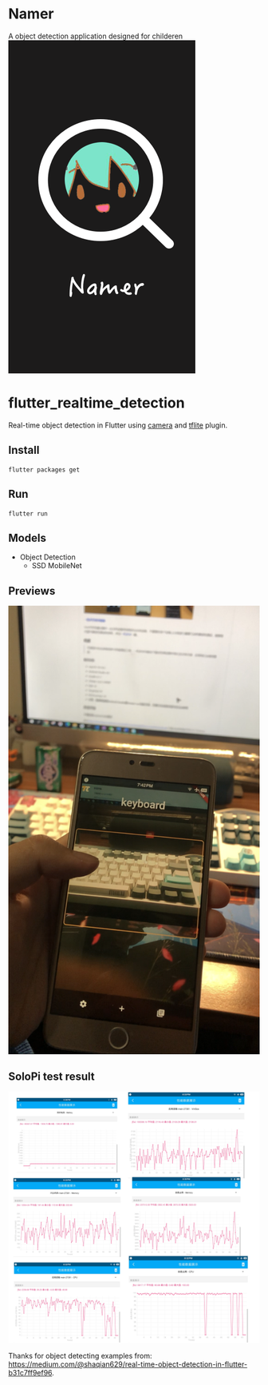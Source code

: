 # Namer

A object detection application designed for childeren
![](first.png) 

# flutter_realtime_detection

Real-time object detection in Flutter using [camera](https://pub.dartlang.org/packages/camera) and [tflite](https://pub.dartlang.org/packages/tflite) plugin. 

## Install 

```
flutter packages get
```

## Run

```
flutter run
```

## Models

- Object Detection
  - SSD MobileNet

## Previews

![](preview.PNG) 

## SoloPi test result

![](solopi.jpg) 


Thanks for object detecting examples from:
https://medium.com/@shaqian629/real-time-object-detection-in-flutter-b31c7ff9ef96.


